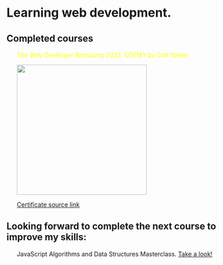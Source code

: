 <h1>Learning web development.</h1>

<h2>Completed courses</h2>


<div style="color: yellow;">
  <ul>The Web Developer Bootcamp 2023, UDEMY by Colt Steele</ul>
  <ul><a href="https://udemy-certificate.s3.amazonaws.com/image/UC-a7a2691d-3451-4633-8663-6580b2e83f77.jpg?v=1676033322000">
    <img style="width: 300px; height: 300px;"src="https://udemy-certificate.s3.amazonaws.com/image/UC-a7a2691d-3451-4633-8663-6580b2e83f77.jpg?v=1676033322000" alt="">
      </a>
  </ul>
  <ul><a href="https://www.udemy.com/certificate/UC-a7a2691d-3451-4633-8663-6580b2e83f77/">Certificate source link</a></ul>
</div>

<h2>Looking forward to complete the next course to improve my skills: </h2>

<ul>JavaScript Algorithms and Data Structures Masterclass. <a href="https://www.udemy.com/course/js-algorithms-and-data-structures-masterclass">Take a look!</a></ul>



